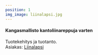 ```yaml
---
position: 1
img_image: liinalapsi.jpg
---
```


#### Kangasmallisto kantoliinareppuja varten

Tuotekehitys ja tuotanto.<br>Asiakas: [Liinalapsi](http://www.liinalapsi.fi/kauppa/vanamo-kantoliinat)